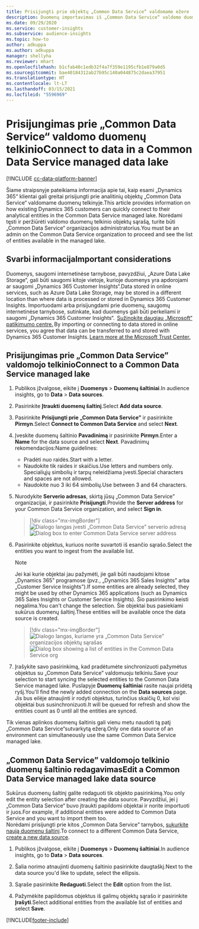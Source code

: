 ```yaml
---
title: Prisijungti prie objektų „Common Data Service“ valdomame ežere
description: Duomenų importavimas iš „Common Data Service“ valdomo duomenų telkinio.
ms.date: 09/29/2020
ms.service: customer-insights
ms.subservice: audience-insights
ms.topic: how-to
author: adkuppa
ms.author: adkuppa
manager: shellyha
ms.reviewer: mhart
ms.openlocfilehash: b1cfab40c1edb32f4a7f359e1195cfb1e879a0d5
ms.sourcegitcommit: bae40184312ab27b95c140a044875c2daea37951
ms.translationtype: HT
ms.contentlocale: lt-LT
ms.lasthandoff: 03/15/2021
ms.locfileid: "5596969"
---
```

# <a name="connect-to-data-in-a-common-data-service-managed-data-lake"></a><span data-ttu-id="a5d09-103">Prisijungimas prie „Common Data Service“ valdomo duomenų telkinio</span><span class="sxs-lookup"><span data-stu-id="a5d09-103">Connect to data in a Common Data Service managed data lake</span></span>

[!INCLUDE [cc-data-platform-banner](../includes/cc-data-platform-banner.md)]

<span data-ttu-id="a5d09-104">Šiame straipsnyje pateikiama informacija apie tai, kaip esami „Dynamics 365“ klientai gali greitai prisijungti prie analitinių objektų „Common Data Service“ valdomame duomenų telkinyje.</span><span class="sxs-lookup"><span data-stu-id="a5d09-104">This article provides information on how existing Dynamics 365 customers can quickly connect to their analytical entities in the Common Data Service managed lake.</span></span> <span data-ttu-id="a5d09-105">Norėdami tęsti ir peržiūrėti valdomo duomenų telkinio objektų sąrašą, turite būti „Common Data Service“ organizacijos administratorius.</span><span class="sxs-lookup"><span data-stu-id="a5d09-105">You must be an admin on the Common Data Service organization to proceed and see the list of entities available in the managed lake.</span></span>

## <a name="important-considerations"></a><span data-ttu-id="a5d09-106">Svarbi informacija</span><span class="sxs-lookup"><span data-stu-id="a5d09-106">Important considerations</span></span>

<span data-ttu-id="a5d09-107">Duomenys, saugomi internetinėse tarnybose, pavyzdžiui, „Azure Data Lake Storage“, gali būti saugomi kitoje vietoje, kurioje duomenys yra apdorojami ar saugomi „Dynamics 365 Customer Insights“.</span><span class="sxs-lookup"><span data-stu-id="a5d09-107">Data stored in online services, such as Azure Data Lake Storage, may be stored in a different location than where data is processed or stored in Dynamics 365 Customer Insights.</span></span><span data-ttu-id="a5d09-108"> Importuodami arba prisijungdami prie duomenų, saugomų internetinėse tarnybose, sutinkate, kad duomenys gali būti perkeliami ir saugomi „Dynamics 365 Customer Insights“.  [Sužinokite daugiau „Microsoft“ patikimumo centre.](https://www.microsoft.com/trust-center)</span><span class="sxs-lookup"><span data-stu-id="a5d09-108"> By importing or connecting to data stored in online services, you agree that data can be transferred to and stored with Dynamics 365 Customer Insights. [Learn more at the Microsoft Trust Center.](https://www.microsoft.com/trust-center)</span></span>

## <a name="connect-to-a-common-data-service-managed-lake"></a><span data-ttu-id="a5d09-109">Prisijungimas prie „Common Data Service” valdomojo telkinio</span><span class="sxs-lookup"><span data-stu-id="a5d09-109">Connect to a Common Data Service managed lake</span></span>

1. <span data-ttu-id="a5d09-110">Publikos įžvalgose, eikite į **Duomenys** > **Duomenų šaltiniai**.</span><span class="sxs-lookup"><span data-stu-id="a5d09-110">In audience insights, go to **Data** > **Data sources**.</span></span>

2. <span data-ttu-id="a5d09-111">Pasirinkite **Įtraukti duomenų šaltinį**.</span><span class="sxs-lookup"><span data-stu-id="a5d09-111">Select **Add data source**.</span></span>

3. <span data-ttu-id="a5d09-112">Pasirinkite **Prisijungti prie „Common Data Service”** ir pasirinkite **Pirmyn**.</span><span class="sxs-lookup"><span data-stu-id="a5d09-112">Select **Connect to Common Data Service** and select **Next**.</span></span>

4. <span data-ttu-id="a5d09-113">Įveskite duomenų šaltinio **Pavadinimą** ir pasirinkite **Pirmyn**.</span><span class="sxs-lookup"><span data-stu-id="a5d09-113">Enter a **Name** for the data source and select **Next**.</span></span> <span data-ttu-id="a5d09-114">Pavadinimų rekomendacijos:</span><span class="sxs-lookup"><span data-stu-id="a5d09-114">Name guidelines:</span></span> 
   - <span data-ttu-id="a5d09-115">Pradėti nuo raidės.</span><span class="sxs-lookup"><span data-stu-id="a5d09-115">Start with a letter.</span></span>
   - <span data-ttu-id="a5d09-116">Naudokite tik raides ir skaičius.</span><span class="sxs-lookup"><span data-stu-id="a5d09-116">Use letters and numbers only.</span></span> <span data-ttu-id="a5d09-117">Specialiųjų simbolių ir tarpų neleidžiama įvesti.</span><span class="sxs-lookup"><span data-stu-id="a5d09-117">Special characters and spaces are not allowed.</span></span>
   - <span data-ttu-id="a5d09-118">Naudokite nuo 3 iki 64 simbolių.</span><span class="sxs-lookup"><span data-stu-id="a5d09-118">Use between 3 and 64 characters.</span></span>

5. <span data-ttu-id="a5d09-119">Nurodykite **Serverio adresas**, skirtą jūsų „Common Data Service” organizacijai, ir pasirinkite **Prisijungti**.</span><span class="sxs-lookup"><span data-stu-id="a5d09-119">Provide the **Server address** for your Common Data Service organization, and select **Sign in**.</span></span>

   > [!div class="mx-imgBorder"]
   > <span data-ttu-id="a5d09-120">![Dialogo langas įvesti „Common Data Service” serverio adresą](media/enter-CDS-org-details.png)</span><span class="sxs-lookup"><span data-stu-id="a5d09-120">![Dialog box to enter Common Data Service server address](media/enter-CDS-org-details.png)</span></span>

6. <span data-ttu-id="a5d09-121">Pasirinkite objektus, kuriuos norite suvartoti iš esančio sąrašo.</span><span class="sxs-lookup"><span data-stu-id="a5d09-121">Select the entities you want to ingest from the available list.</span></span>    

   > [!NOTE]
   > <span data-ttu-id="a5d09-122">Jei kai kurie objektai jau pažymėti, jie gali būti naudojami kitose „Dynamics 365” programose (pvz., „Dynamics 365 Sales Insights” arba „Customer Service Insights”).</span><span class="sxs-lookup"><span data-stu-id="a5d09-122">If some entities are already selected, they might be used by other Dynamics 365 applications (such as Dynamics 365 Sales Insights or Customer Service Insights).</span></span> <span data-ttu-id="a5d09-123">Šio pasirinkimo keisti negalima.</span><span class="sxs-lookup"><span data-stu-id="a5d09-123">You can't change the selection.</span></span> <span data-ttu-id="a5d09-124">Šie objektai bus pasiekiami sukūrus duomenų šaltinį.</span><span class="sxs-lookup"><span data-stu-id="a5d09-124">These entities will be available once the data source is created.</span></span>

   > [!div class="mx-imgBorder"]
   > <span data-ttu-id="a5d09-125">![Dialogo langas, kuriame yra „Common Data Service” organizacijos objektų sąrašas](media/select-analytical-entities.png)</span><span class="sxs-lookup"><span data-stu-id="a5d09-125">![Dialog box showing a list of entities in the Common Data Service org](media/select-analytical-entities.png)</span></span>

7. <span data-ttu-id="a5d09-126">Įrašykite savo pasirinkimą, kad pradėtumėte sinchronizuoti pažymėtus objektus su „Common Data Service” valdomuoju telkiniu.</span><span class="sxs-lookup"><span data-stu-id="a5d09-126">Save your selection to start syncing the selected entities to the Common Data Service managed lake.</span></span> <span data-ttu-id="a5d09-127">Puslapyje **Duomenų šaltiniai** rasite naujai pridėtą ryšį.</span><span class="sxs-lookup"><span data-stu-id="a5d09-127">You'll find the newly added connection on the **Data sources** page.</span></span> <span data-ttu-id="a5d09-128">Jis bus eilėje atnaujinti ir rodyti objektus, turinčius skaičių 0, kol visi objektai bus susinchronizuoti.</span><span class="sxs-lookup"><span data-stu-id="a5d09-128">It will be queued for refresh and show the entities count as 0 until all the entities are synced.</span></span>

<span data-ttu-id="a5d09-129">Tik vienas aplinkos duomenų šaltinis gali vienu metu naudoti tą patį „Common Data Service“sutvarkytą ežerą.</span><span class="sxs-lookup"><span data-stu-id="a5d09-129">Only one data source of an environment can simultaneously use the same Common Data Service managed lake.</span></span>

## <a name="edit-a-common-data-service-managed-lake-data-source"></a><span data-ttu-id="a5d09-130">„Common Data Service” valdomojo telkinio duomenų šaltinio redagavimas</span><span class="sxs-lookup"><span data-stu-id="a5d09-130">Edit a Common Data Service managed lake data source</span></span>

<span data-ttu-id="a5d09-131">Sukūrus duomenų šaltinį galite redaguoti tik objekto pasirinkimą.</span><span class="sxs-lookup"><span data-stu-id="a5d09-131">You only edit the entity selection after creating the data source.</span></span> <span data-ttu-id="a5d09-132">Pavyzdžiui, jei į „Common Data Service“ buvo įtraukti papildomi objektai ir norite importuoti ir juos.</span><span class="sxs-lookup"><span data-stu-id="a5d09-132">For example, if additional entities were added to Common Data Service and you want to import them too.</span></span>    
<span data-ttu-id="a5d09-133">Norėdami prisijungti prie kitos „Common Data Service” tarnybos, [sukurkite naują duomenų šaltinį](#connect-to-a-common-data-service-managed-lake).</span><span class="sxs-lookup"><span data-stu-id="a5d09-133">To connect to a different Common Data Service, [create a new data source](#connect-to-a-common-data-service-managed-lake).</span></span>

1. <span data-ttu-id="a5d09-134">Publikos įžvalgose, eikite į **Duomenys** > **Duomenų šaltiniai**.</span><span class="sxs-lookup"><span data-stu-id="a5d09-134">In audience insights, go to **Data** > **Data sources**.</span></span>

2. <span data-ttu-id="a5d09-135">Šalia norimo atnaujinti duomenų šaltinio pasirinkite daugtaškį.</span><span class="sxs-lookup"><span data-stu-id="a5d09-135">Next to the data source you'd like to update, select the ellipsis.</span></span>

3. <span data-ttu-id="a5d09-136">Sąraše pasirinkite **Redaguoti**.</span><span class="sxs-lookup"><span data-stu-id="a5d09-136">Select the **Edit** option from the list.</span></span>

4. <span data-ttu-id="a5d09-137">Pažymėkite papildomus objektus iš galimų objektų sąrašo ir pasirinkite **Įrašyti**.</span><span class="sxs-lookup"><span data-stu-id="a5d09-137">Select additional entities from the available list of entities and select **Save**.</span></span>


[!INCLUDE[footer-include](../includes/footer-banner.md)]